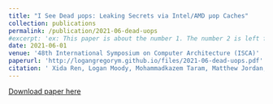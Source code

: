 ```yaml
---
title: "I See Dead µops: Leaking Secrets via Intel/AMD µop Caches"
collection: publications
permalink: /publication/2021-06-dead-uops
#excerpt: 'ex: This paper is about the number 1. The number 2 is left for future work.'
date: 2021-06-01
venue: '48th International Symposium on Computer Architecture (ISCA)'
paperurl: 'http://logangregorym.github.io/files/2021-06-dead-uops.pdf'
citation: ' Xida Ren, Logan Moody, Mohammadkazem Taram, Matthew Jordan, Dean M. Tullsen, Ashish Venkat. "I See Dead µops: Leaking Secrets via Intel/AMD µop Caches." <i>48th International Symposium on Computer Architecture (ISCA)</i>, 2021.'
---
```


[Download paper here](http://logangregorym.github.io/files/2021-06-dead-uops.pdf)

<!---
This paper is about the number 1. The number 2 is left for future work.

Recommended citation: Xida Ren, Logan Moody, Mohammadkazem Taram, Matthew Jordan, Dean M. Tullsen, Ashish Venkat. "I See Dead µops: Leaking Secrets via Intel/AMD µop Caches." <i>48th International Symposium on Computer Architecture (ISCA)</i>, 2021.
--->
